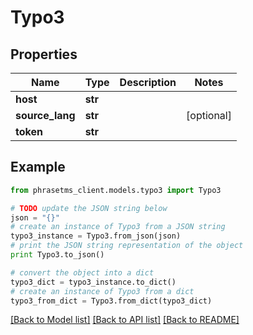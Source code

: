 # Typo3

## Properties

| Name            | Type    | Description | Notes      |
| --------------- | ------- | ----------- | ---------- |
| **host**        | **str** |             |
| **source_lang** | **str** |             | [optional] |
| **token**       | **str** |             |

## Example

```python
from phrasetms_client.models.typo3 import Typo3

# TODO update the JSON string below
json = "{}"
# create an instance of Typo3 from a JSON string
typo3_instance = Typo3.from_json(json)
# print the JSON string representation of the object
print Typo3.to_json()

# convert the object into a dict
typo3_dict = typo3_instance.to_dict()
# create an instance of Typo3 from a dict
typo3_from_dict = Typo3.from_dict(typo3_dict)
```

[[Back to Model list]](../README.md#documentation-for-models) [[Back to API list]](../README.md#documentation-for-api-endpoints) [[Back to README]](../README.md)
